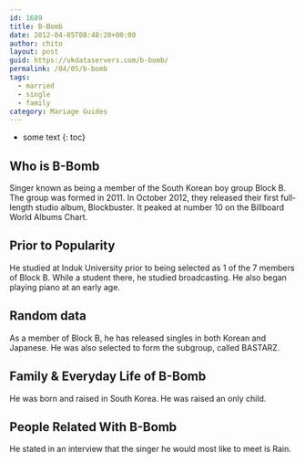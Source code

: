 ```yaml
---
id: 1689
title: B-Bomb
date: 2012-04-05T08:48:20+00:00
author: chito
layout: post
guid: https://ukdataservers.com/b-bomb/
permalink: /04/05/b-bomb  
tags:
  - married
  - single
  - family
category: Mariage Guides
---
```


* some text
{: toc}


## Who is  B-Bomb
                  
                  
                  
Singer known as being a member of the South Korean boy group Block B. The group was formed in 2011. In October 2012, they released their first full-length studio album, Blockbuster. It peaked at number 10 on the Billboard World Albums Chart.
                  
                
                
                
## Prior to Popularity 
                  
                  
                  
He studied at Induk University prior to being selected as 1 of the 7 members of Block B. While a student there, he studied broadcasting. He also began playing piano at an early age.
                  
                
                
                
## Random data 
                  
                  
                  
As a member of Block B, he has released singles in both Korean and Japanese. He was also selected to form the subgroup, called BASTARZ.
                  
                
                
                
## Family & Everyday Life of B-Bomb
                  
                  
                  
He was born and raised in South Korea. He was raised an only child.
                  
                
                
                
## People Related With  B-Bomb
                  
                  
                  
He stated in an interview that the singer he would most like to meet is Rain.
                  
                
              
            
          
          
          
    
    
  
